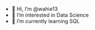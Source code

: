- 👋 Hi, I’m @wahie13
- 👀 I’m interested in Data Science
- 🌱 I’m currently learning SQL

<!---
wahie13/wahie13 is a ✨ special ✨ repository because its `README.md` (this file) appears on your GitHub profile.
You can click the Preview link to take a look at your changes.
--->
